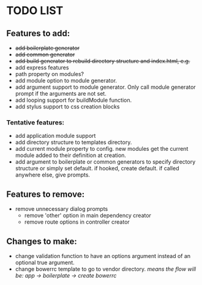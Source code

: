 # TODO LIST

## Features to add:
- ~~add boilerplate generator~~
- ~~add common generator~~
- ~~add build generator to rebuild directory structure and index.html, e.g.~~
- add express features
- path property on modules?
- add module option to module generator.
- add argument support to module generator. Only call module generator prompt if the arguments are not set.
- add looping support for buildModule function.
- add stylus support to css creation blocks

### Tentative features:
- add application module support
- add directory structure to templates directory. 
- add current module property to config. new modules get the current module added to their definition at creation.
- add argument to boilerplate or common generators to specify directory structure or simply set default. if hooked, create default. if called anywhere else, give prompts.

## Features to remove:
- remove unnecessary dialog prompts
    - remove 'other' option in main dependency creator
    - remove route options in controller creator
    
## Changes to make:
- change validation function to have an options argument instead of an optional true argument.
- change bowerrc template to go to vendor directory. *means the flow will be: app -> boilerplate -> create bowerrc*